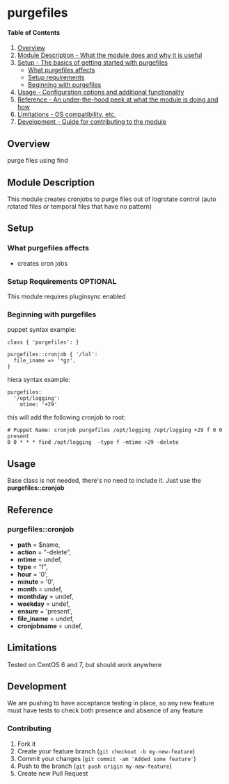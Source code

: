 # purgefiles

#### Table of Contents

1. [Overview](#overview)
2. [Module Description - What the module does and why it is useful](#module-description)
3. [Setup - The basics of getting started with purgefiles](#setup)
    * [What purgefiles affects](#what-purgefiles-affects)
    * [Setup requirements](#setup-requirements)
    * [Beginning with purgefiles](#beginning-with-purgefiles)
4. [Usage - Configuration options and additional functionality](#usage)
5. [Reference - An under-the-hood peek at what the module is doing and how](#reference)
5. [Limitations - OS compatibility, etc.](#limitations)
6. [Development - Guide for contributing to the module](#development)

## Overview

purge files using find

## Module Description

This module creates cronjobs to purge files out of logrotate control (auto rotated files or temporal files that have no pattern)

## Setup

### What purgefiles affects

* creates cron jobs

### Setup Requirements **OPTIONAL**

This module requires pluginsync enabled

### Beginning with purgefiles

puppet syntax example:

```puppet
class { 'purgefiles': }

purgefiles::cronjob { '/lol':
  file_iname => '*gz',
}
```

hiera syntax example:

```hiera
purgefiles:
  '/opt/logging':
    mtime: '+29'
```

this will add the following cronjob to root:

```
# Puppet Name: cronjob purgefiles /opt/logging /opt/logging +29 f 0 0    present
0 0 * * * find /opt/logging  -type f -mtime +29 -delete
```

## Usage

Base class is not needed, there's no need to include it. Just use the **purgefiles::cronjob**

## Reference

### purgefiles::cronjob

* **path**        = $name,
* **action**      = "-delete",
* **mtime**       = undef,
* **type**        = "f",
* **hour**        = '0',
* **minute**      = '0',
* **month**       = undef,
* **monthday**    = undef,
* **weekday**     = undef,
* **ensure**      = 'present',
* **file_iname**  = undef,
* **cronjobname** = undef,

## Limitations

Tested on CentOS 6 and 7, but should work anywhere

## Development

We are pushing to have acceptance testing in place, so any new feature must
have tests to check both presence and absence of any feature

### Contributing

1. Fork it
2. Create your feature branch (`git checkout -b my-new-feature`)
3. Commit your changes (`git commit -am 'Added some feature'`)
4. Push to the branch (`git push origin my-new-feature`)
5. Create new Pull Request
